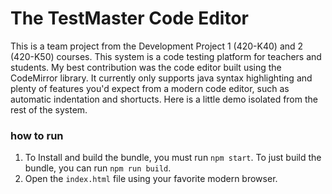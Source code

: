 # The TestMaster Code Editor
This is a team project from the Development Project 1 (420-K40) and 2 (420-K50) courses. This system is a code testing platform for teachers and students.  My best contribution was the code editor built using the CodeMirror library. It currently only supports java syntax highlighting and plenty of features you'd expect from a modern code editor, such as automatic indentation and shortucts. Here is a little demo isolated from the rest of the system.

### how to run
1. To Install and build the bundle, you must run ``npm start``. To just build the bundle, you can run ``npm run build``.
2. Open the ``index.html`` file using your favorite modern browser.
